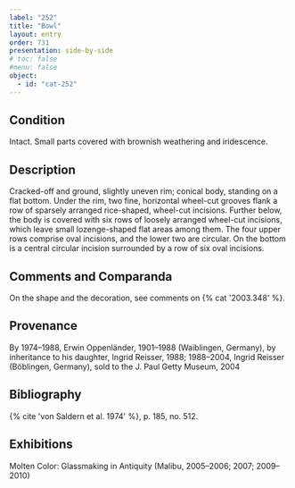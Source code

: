 ```yaml
---
label: "252"
title: "Bowl"
layout: entry
order: 731
presentation: side-by-side
# toc: false
#menu: false 
object:
  - id: "cat-252"
---
```


## Condition

Intact. Small parts covered with brownish weathering and iridescence.

## Description

Cracked-off and ground, slightly uneven rim; conical body, standing on a flat bottom. Under the rim, two fine, horizontal wheel-cut grooves flank a row of sparsely arranged rice-shaped, wheel-cut incisions. Further below, the body is covered with six rows of loosely arranged wheel-cut incisions, which leave small lozenge-shaped flat areas among them. The four upper rows comprise oval incisions, and the lower two are circular. On the bottom is a central circular incision surrounded by a row of six oval incisions.

## Comments and Comparanda

On the shape and the decoration, see comments on {% cat '2003.348' %}.

## Provenance

By 1974–1988, Erwin Oppenländer, 1901–1988 (Waiblingen, Germany), by inheritance to his daughter, Ingrid Reisser, 1988; 1988–2004, Ingrid Reisser (Böblingen, Germany), sold to the J. Paul Getty Museum, 2004

## Bibliography

{% cite 'von Saldern et al. 1974' %}, p. 185, no. 512.

## Exhibitions

Molten Color: Glassmaking in Antiquity (Malibu, 2005–2006; 2007; 2009–2010)